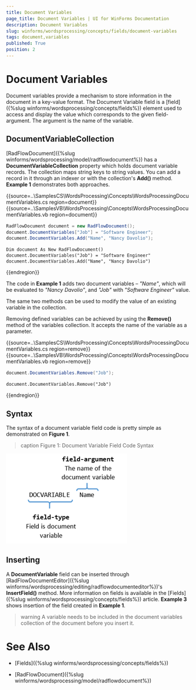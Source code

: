 ```yaml
---
title: Document Variables
page_title: Document Variables | UI for WinForms Documentation
description: Document Variables
slug: winforms/wordsprocessing/concepts/fields/document-variables
tags: document,variables
published: True
position: 2
---
```


# Document Variables

Document variables provide a mechanism to store information in the document in a key-value format. The Document Variable field is a [field]({%slug winforms/wordsprocessing/concepts/fields%}) element used to access and display the value which corresponds to the given field-argument. The argument is the name of the variable.
      

## DocumentVariableCollection

[RadFlowDocument]({%slug winforms/wordsprocessing/model/radflowdocument%}) has a __DocumentVariableCollection__ property which holds document variable records. The collection maps string keys to string values. You can add a record in it through an indexer or with the collection's __Add()__ method. __Example 1__ demonstrates both approaches.

{{source=..\SamplesCS\WordsProcessing\Concepts\WordsProcessingDocumentVariables.cs region=document}} 
{{source=..\SamplesVB\WordsProcessing\Concepts\WordsProcessingDocumentVariables.vb region=document}} 

````C#
RadFlowDocument document = new RadFlowDocument();
document.DocumentVariables["Job"] = "Software Engineer";
document.DocumentVariables.Add("Name", "Nancy Davolio");

````
````VB.NET
Dim document As New RadFlowDocument()
document.DocumentVariables("Job") = "Software Engineer"
document.DocumentVariables.Add("Name", "Nancy Davolio")

````

{{endregion}} 

The code in __Example 1__ adds two document variables – *"Name"*, which will be evaluated to *"Nancy Davolio"*, and *"Job"* with *"Software Engineer"* value.

The same two methods can be used to modify the value of an existing variable in the collection.
        

Removing defined variables can be achieved by using the __Remove()__ method of the variables collection. It accepts the name of the variable as a parameter.

{{source=..\SamplesCS\WordsProcessing\Concepts\WordsProcessingDocumentVariables.cs region=remove}} 
{{source=..\SamplesVB\WordsProcessing\Concepts\WordsProcessingDocumentVariables.vb region=remove}} 

````C#
document.DocumentVariables.Remove("Job");

````
````VB.NET
document.DocumentVariables.Remove("Job")

````

{{endregion}} 

## Syntax

The syntax of a document variable field code is pretty simple as demonstrated on __Figure 1__.
        
>caption Figure 1: Document Variable Field Code Syntax

![radwordsprocessing-concepts-document-variables 001](images/radwordsprocessing-concepts-document-variables001.png)

## Inserting

A __DocumentVariable__ field can be inserted through [RadFlowDocumentEditor]({%slug winforms/wordsprocessing/editing/radflowdocumenteditor%})'s __InsertField()__ method. More information on fields is available in the [Fields]({%slug winforms/wordsprocessing/concepts/fields%}) article. __Example 3__ shows insertion of the field created in __Example 1__.

>warning A variable needs to be included in the document variables collection of the document before you insert it.
>

# See Also

 * [Fields]({%slug winforms/wordsprocessing/concepts/fields%})

 * [RadFlowDocument]({%slug winforms/wordsprocessing/model/radflowdocument%})
